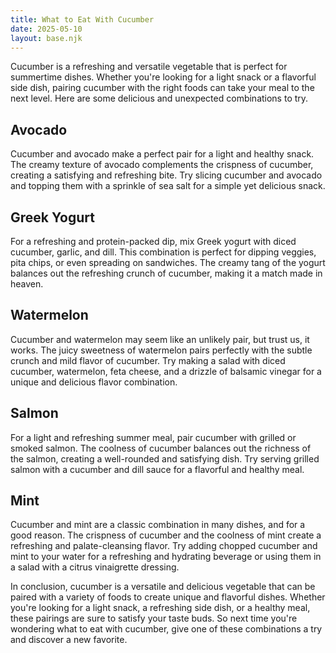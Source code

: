```yaml
---
title: What to Eat With Cucumber
date: 2025-05-10
layout: base.njk
---
```


Cucumber is a refreshing and versatile vegetable that is perfect for summertime dishes. Whether you're looking for a light snack or a flavorful side dish, pairing cucumber with the right foods can take your meal to the next level. Here are some delicious and unexpected combinations to try.

## Avocado
Cucumber and avocado make a perfect pair for a light and healthy snack. The creamy texture of avocado complements the crispness of cucumber, creating a satisfying and refreshing bite. Try slicing cucumber and avocado and topping them with a sprinkle of sea salt for a simple yet delicious snack.

## Greek Yogurt
For a refreshing and protein-packed dip, mix Greek yogurt with diced cucumber, garlic, and dill. This combination is perfect for dipping veggies, pita chips, or even spreading on sandwiches. The creamy tang of the yogurt balances out the refreshing crunch of cucumber, making it a match made in heaven.

## Watermelon
Cucumber and watermelon may seem like an unlikely pair, but trust us, it works. The juicy sweetness of watermelon pairs perfectly with the subtle crunch and mild flavor of cucumber. Try making a salad with diced cucumber, watermelon, feta cheese, and a drizzle of balsamic vinegar for a unique and delicious flavor combination.

## Salmon
For a light and refreshing summer meal, pair cucumber with grilled or smoked salmon. The coolness of cucumber balances out the richness of the salmon, creating a well-rounded and satisfying dish. Try serving grilled salmon with a cucumber and dill sauce for a flavorful and healthy meal.

## Mint
Cucumber and mint are a classic combination in many dishes, and for a good reason. The crispness of cucumber and the coolness of mint create a refreshing and palate-cleansing flavor. Try adding chopped cucumber and mint to your water for a refreshing and hydrating beverage or using them in a salad with a citrus vinaigrette dressing.

In conclusion, cucumber is a versatile and delicious vegetable that can be paired with a variety of foods to create unique and flavorful dishes. Whether you're looking for a light snack, a refreshing side dish, or a healthy meal, these pairings are sure to satisfy your taste buds. So next time you're wondering what to eat with cucumber, give one of these combinations a try and discover a new favorite.